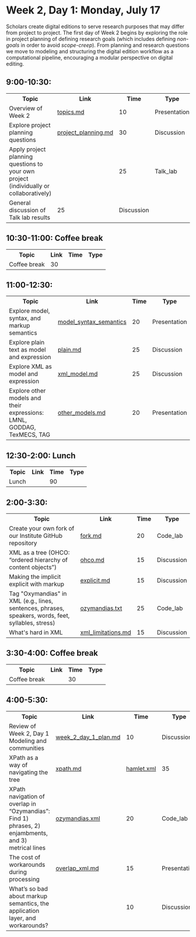 # Week 2, Day 1: Monday, July 17
Scholars create digital editions to serve research purposes that may differ from project to project. The first day of Week 2 begins by exploring the role in project planning of defining research goals (which includes defining *non-goals* in order to avoid *scope-creep*). From planning and research questions we move to modeling and structuring the digital edition workflow as a computational pipeline, encouraging a modular perspective on digital editing.

## 9:00-10:30: 
<table><tr><th>Topic</th><th>Link</th><th>Time</th><th>Type</th></tr><tr><td>Overview of Week 2</td><td><a href="topics.md">topics.md</a></td><td>10</td><td>Presentation</td></tr><tr><td>Explore project planning questions</td><td><a href="project_planning.md">project_planning.md</a></td><td>30</td><td>Discussion</td></tr><tr><td>Apply project planning questions to your own project (individually or
                        collaboratively)</td><td><a href=""></a></td><td>25</td><td>Talk_lab</td></tr><tr><td>General discussion of Talk lab results</td><td>25</td><td>Discussion</td></tr></table>

## 10:30-11:00: Coffee break
<table><tr><th>Topic</th><th>Link</th><th>Time</th><th>Type</th></tr><tr><td>Coffee break</td><td>30</td><td></td></tr></table>

## 11:00-12:30: 
<table><tr><th>Topic</th><th>Link</th><th>Time</th><th>Type</th></tr><tr><td>Explore model, syntax, and markup semantics</td><td><a href="model_syntax_semantics">model_syntax_semantics</a></td><td>20</td><td>Presentation</td></tr><tr><td>Explore plain text as model and expression</td><td><a href="plain.md">plain.md</a></td><td>25</td><td>Discussion</td></tr><tr><td>Explore XML as model and expression</td><td><a href="xml_model.md">xml_model.md</a></td><td>25</td><td>Discussion</td></tr><tr><td> Explore other models and their expressions: LMNL, GODDAG, TexMECS,
                        TAG</td><td><a href="other_models.md">other_models.md</a></td><td>20</td><td>Presentation</td></tr></table>

## 12:30-2:00: Lunch
<table><tr><th>Topic</th><th>Link</th><th>Time</th><th>Type</th></tr><tr><td>Lunch</td><td><a href=""></a></td><td>90</td><td></td></tr></table>

## 2:00-3:30: 
<table><tr><th>Topic</th><th>Link</th><th>Time</th><th>Type</th></tr><tr><td>Create your own fork of our Institute GitHub repository</td><td><a href="fork.md">fork.md</a></td><td>20</td><td>Code_lab</td></tr><tr><td>XML as a tree (OHCO: “ordered hierarchy of content objects”)</td><td><a href="ohco.md">ohco.md</a></td><td>15</td><td>Discussion</td></tr><tr><td>Making the implicit explicit with markup</td><td><a href="explicit.md">explicit.md</a></td><td>15</td><td>Discussion</td></tr><tr><td>Tag "Oxymandias" in XML (e.g., lines, sentences, phrases, speakers, words,
                        feet, syllables, stress)</td><td><a href="ozymandias.txt">ozymandias.txt</a></td><td>25</td><td>Code_lab</td></tr><tr><td>What's hard in XML</td><td><a href="xml_limitations.md">xml_limitations.md</a></td><td>15</td><td>Discussion</td></tr></table>

## 3:30-4:00: Coffee break
<table><tr><th>Topic</th><th>Link</th><th>Time</th><th>Type</th></tr><tr><td>Coffee break</td><td><a href=""></a></td><td>30</td><td></td></tr></table>

## 4:00-5:30: 
<table><tr><th>Topic</th><th>Link</th><th>Time</th><th>Type</th></tr><tr><td>Review of Week 2, Day 1 Modeling and communities</td><td><a href="week_2_day_1_plan.md">week_2_day_1_plan.md</a></td><td>10</td><td>Discussion</td></tr><tr><td>XPath as a way of navigating the tree</td><td><a href="xpath.md">xpath.md</a></td><td><a href="hamlet.xml">hamlet.xml</a></td><td>35</td><td>Code_lab</td></tr><tr><td> XPath navigation of overlap in “Ozymandias”: Find 1) phrases, 2)
                        enjambments, and 3) metrical lines</td><td><a href="ozymandias.xml">ozymandias.xml</a></td><td>20</td><td>Code_lab</td></tr><tr><td>The cost of workarounds during processing</td><td><a href="overlap_xml.md">overlap_xml.md</a></td><td>15</td><td>Presentation</td></tr><tr><td>What’s so bad about markup semantics, the application layer, and
                        workarounds?</td><td><a href=""></a></td><td>10</td><td>Discussion</td></tr></table>
